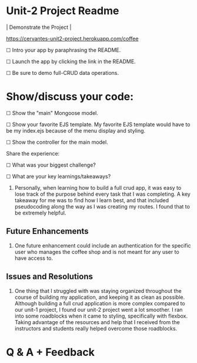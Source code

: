 # Unit-2 Project Readme

| Demonstrate the Project |

https://cervantes-unit2-project.herokuapp.com/coffee


☐ Intro your app by paraphrasing the README.

☐ Launch the app by clicking the link in the README.

☐ Be sure to demo full-CRUD data operations.

# Show/discuss your code:

☐ Show the "main" Mongoose model.

☐ Show your favorite EJS template.
My favorite EJS template would have to be my index.ejs because of the menu display and styling.

☐ Show the controller for the main model.

Share the experience:

☐ What was your biggest challenge?

☐ What are your key learnings/takeaways?
1. Personally, when learning how to build a full crud app, it was easy to lose track of the purpose behind every task that I was completing. A key takeaway for me was to find how I learn best, and that included pseudocoding along the way as I was creating my routes. I found that to be extremely helpful.


## Future Enhancements 
1. One future enhancement could include an authentication for the specific user who manages the coffee shop and is not meant for any user to have access to.
## Issues and Resolutions 
1. One thing that I struggled with was staying organized throughout the course of building my application, and keeping it as clean as possible. Although building a full crud application is more complex compared to our unit-1 project, I found our unit-2 project went a lot smoother. I ran into some roadblocks when it came to styling, specifically with flexbox. Taking advantage of the resources and help that I received from the instructors and students really helped overcome those roadblocks.


# Q & A + Feedback 